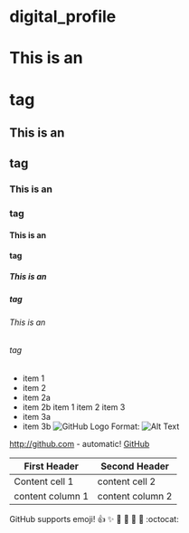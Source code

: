 # digital_profile


# This is an <h1> tag
## This is an <h2> tag
### This is an <h3> tag
#### This is an <h4> tag
##### This is an <h5> tag
###### This is an <h6> tag
* item 1
* item 2
 * item 2a
 * item 2b
item 1
item 2
item 3
 * item 3a
 * item 3b
![GitHub Logo](/images/Logo.png)
Format: ![Alt Text](url)
  
http://github.com - automatic!
[GitHub](http://github.com)

First Header | Second Header
-----------  | -------------
Content cell 1 | content cell 2
content column 1 | content column 2

GitHub supports emoji!
:+1: :sparkles: :camel: :tada:
:rocket: :metal: :octocat:

